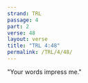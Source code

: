 ```yaml
---
strand: TRL
passage: 4
part: 2
verse: 48
layout: verse
title: "TRL 4:48"
permalink: /TRL/4/48/
---
```

"Your words impress me."
